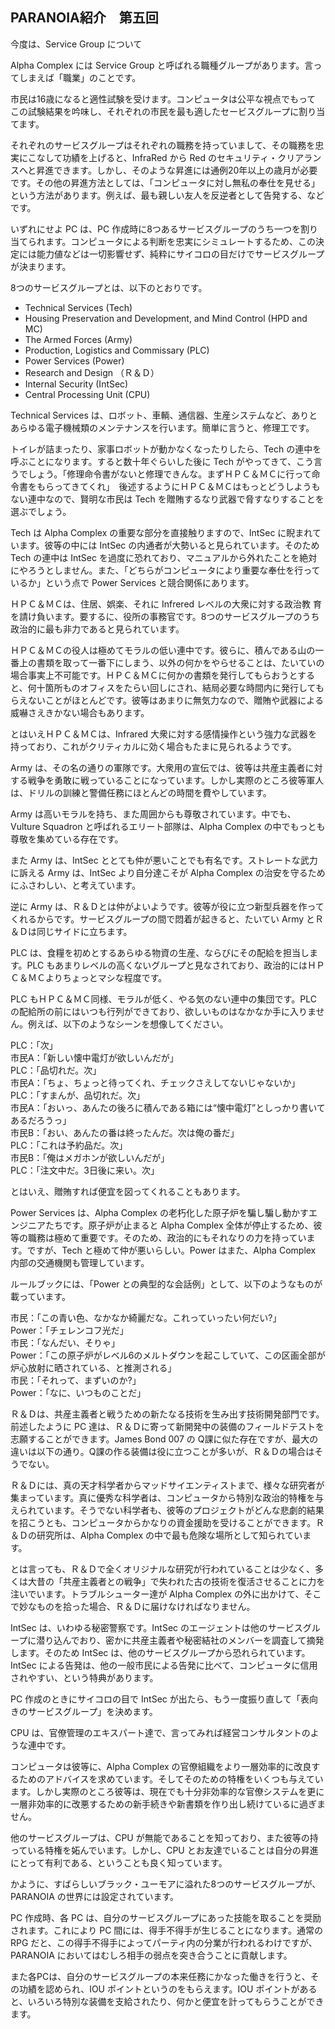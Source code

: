 ## PARANOIA紹介　第五回

今度は、Service Group について

Alpha Complex には Service Group と呼ばれる職種グループがあります。言ってしまえば「職業」のことです。

市民は16歳になると適性試験を受けます。コンピュータは公平な視点でもって
この試験結果を吟味し、それぞれの市民を最も適したセービスグループに割り当
てます。

それぞれのサービスグループはそれぞれの職務を持っていまして、その職務を忠実にこなして功績を上げると、InfraRed から Red のセキュリティ・クリアランスへと昇進できます。しかし、そのような昇進には通例20年以上の歳月が必要です。その他の昇進方法としては、「コンピュータに対し無私の奉仕を見せる」という方法があります。例えば、最も親しい友人を反逆者として告発する、などです。

いずれにせよ PC は、PC 作成時に8つあるサービスグループのうち一つを割り当てられます。コンピュータによる判断を忠実にシミュレートするため、この決定には能力値などは一切影響せず、純粋にサイコロの目だけでサービスグループが決まります。

8つのサービスグループとは、以下のとおりです。

- Technical Services (Tech)
- Housing Preservation and Development, and Mind Control (HPD and MC)
- The Armed Forces (Army)
- Production, Logistics and Commissary (PLC)
- Power Services (Power)
- Research and Design （Ｒ＆Ｄ）
- Internal Security (IntSec)
- Central Processing Unit (CPU)


Technical Services は、ロボット、車輌、通信器、生産システムなど、ありとあらゆる電子機械類のメンテナンスを行います。簡単に言うと、修理工です。

トイレが詰まったり、家事ロボットが動かなくなったりしたら、Tech の連中を呼ぶことになります。すると数十年ぐらいした後に Tech がやってきて、こう言うでしょう。「修理命令書がないと修理できんな。まずＨＰＣ＆ＭＣに行って命令書をもらってきてくれ」　後述するようにＨＰＣ＆ＭＣはもっとどうしようもない連中なので、賢明な市民は Tech を贈賄するなり武器で脅すなりすることを選ぶでしょう。

Tech は Alpha Complex の重要な部分を直接触りますので、IntSec に睨まれています。彼等の中には IntSec の内通者が大勢いると見られています。そのため Tech の連中は IntSec を過度に恐れており、マニュアルから外れたことを絶対にやろうとしません。また、「どちらがコンピュータにより重要な奉仕を行っているか」という点で Power Services と競合関係にあります。

ＨＰＣ＆ＭＣは、住居、娯楽、それに Infrered レベルの大衆に対する政治教
育を請け負います。要するに、役所の事務官です。8つのサービスグループのうち
政治的に最も非力であると見られています。

ＨＰＣ＆ＭＣの役人は極めてモラルの低い連中です。彼らに、積んである山の一番上の書類を取って一番下にしまう、以外の何かをやらせることは、たいていの場合事実上不可能です。ＨＰＣ＆ＭＣに何かの書類を発行してもらおうとすると、何十箇所ものオフィスをたらい回しにされ、結局必要な時間内に発行してもらえないことがほとんどです。彼等はあまりに無気力なので、贈賄や武器による威嚇さえきかない場合もあります。

とはいえＨＰＣ＆ＭＣは、Infrared 大衆に対する感情操作という強力な武器を持っており、これがクリティカルに効く場合もたまに見られるようです。


Army は、その名の通りの軍隊です。大衆用の宣伝では、彼等は共産主義者に対する戦争を勇敢に戦っていることになっています。しかし実際のところ彼等軍人は、ドリルの訓練と警備任務にほとんどの時間を費やしています。

Army は高いモラルを持ち、また周囲からも尊敬されています。中でも、Vulture Squadron と呼ばれるエリート部隊は、Alpha Complex の中でもっとも尊敬を集めている存在です。

また Army は、IntSec ととても仲が悪いことでも有名です。ストレートな武力に訴える Army は、IntSec より自分達こそが Alpha Complex の治安を守るためにふさわしい、と考えています。

逆に Army は、Ｒ＆Ｄとは仲がよいようです。彼等が役に立つ新型兵器を作ってくれるからです。サービスグループの間で悶着が起きると、たいてい Army とＲ＆Ｄは同じサイドに立ちます。

PLC は、食糧を初めとするあらゆる物資の生産、ならびにその配給を担当します。PLC もあまりレベルの高くないグループと見なされており、政治的にはＨＰＣ＆ＭＣよりちょっとマシな程度です。

PLC もＨＰＣ＆ＭＣ同様、モラルが低く、やる気のない連中の集団です。PLC の配給所の前にはいつも行列ができており、欲しいものはなかなか手に入りません。例えば、以下のようなシーンを想像してください。

PLC：「次」  
市民A：「新しい懐中電灯が欲しいんだが」  
PLC：「品切れだ。次」  
市民A：「ちょ、ちょっと待ってくれ、チェックさえしてないじゃないか」  
PLC：「すまんが、品切れだ。次」  
市民A：「おいっ、あんたの後ろに積んである箱には“懐中電灯”としっかり書いてあるだろうっ」  
市民B：「おい、あんたの番は終ったんだ。次は俺の番だ」  
PLC：「これは予約品だ。次」  
市民B：「俺はメガホンが欲しいんだが」  
PLC：「注文中だ。3日後に来い。次」

とはいえ、贈賄すれば便宜を図ってくれることもあります。

Power Services は、Alpha Complex の老朽化した原子炉を騙し騙し動かすエンジニアたちです。原子炉が止まると Alpha Complex 全体が停止するため、彼等の職務は極めて重要です。そのため、政治的にもそれなりの力を持っています。ですが、Tech と極めて仲が悪いらしい。Power はまた、Alpha Complex 内部の交通機関も管理しています。

ルールブックには、「Power との典型的な会話例」として、以下のようなものが載っています。

市民：「この青い色、なかなか綺麗だな。これっていったい何だい?」  
Power：「チェレンコフ光だ」  
市民：「なんだい、そりゃ」  
Power：「この原子炉がレベル6のメルトダウンを起こしていて、この区画全部が炉心放射に晒されている、と推測される」  
市民：「それって、まずいのか?」  
Power：「なに、いつものことだ」

Ｒ＆Ｄは、共産主義者と戦うための新たなる技術を生み出す技術開発部門です。前述したように PC 達は、Ｒ＆Ｄに寄って新開発中の装備のフィールドテストを志願することができます。James Bond 007 の Q課に似た存在ですが、最大の違いは以下の通り。Q課の作る装備は役に立つことが多いが、Ｒ＆Ｄの場合はそうでない。

Ｒ＆Ｄには、真の天才科学者からマッドサイエンティストまで、様々な研究者が集まっています。真に優秀な科学者は、コンピュータから特別な政治的特権を与えられています。そうでない科学者も、彼等のプロジェクトがどんな悲劇的結果を招こうとも、コンピュータからかなりの資金援助を受けることができます。Ｒ＆Ｄの研究所は、Alpha Complex の中で最も危険な場所として知られています。

とは言っても、Ｒ＆Ｄで全くオリジナルな研究が行われていることは少なく、多くは大昔の「共産主義者との戦争」で失われた古の技術を復活させることに力を注いでいます。トラブルシューター達が Alpha Complex の外に出かけて、そこで妙なものを拾った場合、Ｒ＆Ｄに届けなければなりません。

IntSec は、いわゆる秘密警察です。IntSec のエージェントは他のサービスグループに潜り込んでおり、密かに共産主義者や秘密結社のメンバーを調査して摘発します。そのため IntSec は、他のサービスグループから恐れられています。IntSec による告発は、他の一般市民による告発に比べて、コンピュータに信用されやすい、という特典があります。

PC 作成のときにサイコロの目で IntSec が出たら、もう一度振り直して「表向きのサービスグループ」を決めます。

CPU は、官僚管理のエキスパート達で、言ってみれば経営コンサルタントのような連中です。

コンピュータは彼等に、Alpha Complex の官僚組織をより一層効率的に改良するためのアドバイスを求めています。そしてそのための特権をいくつも与えています。しかし実際のところ彼等は、現在でも十分非効率的な官僚システムを更に一層非効率的に改悪するための新手続きや新書類を作り出し続けているに過ぎません。

他のサービスグループは、CPU が無能であることを知っており、また彼等の持っている特権を妬んでいます。しかし、CPU とお友達でいることは自分の昇進にとって有利である、ということも良く知っています。

かように、すばらしいブラック・ユーモアに溢れた8つのサービスグループが、PARANOIA の世界には設定されています。

PC 作成時、各 PC は、自分のサービスグループにあった技能を取ることを奨励されます。これにより PC 間には、得手不得手が生じることになります。通常の RPG だと、この得手不得手によってパーティ内の分業が行われるわけですが、PARANOIA においてはむしろ相手の弱点を突き合うことに貢献します。

また各PCは、自分のサービスグループの本来任務にかなった働きを行うと、その功績を認められ、IOU ポイントというのをもらえます。IOU ポイントがあると、いろいろ特別な装備を支給されたり、何かと便宜を計ってもらうことができます。
